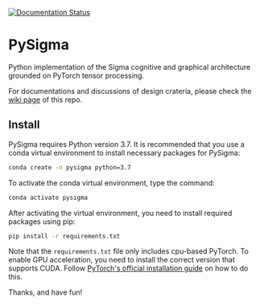 [![Documentation Status](https://readthedocs.org/projects/pysigma/badge/?version=latest)](https://pysigma.readthedocs.io/en/latest/?badge=latest)


# PySigma

Python implementation of the Sigma cognitive and graphical architecture grounded on PyTorch tensor processing.

For documentations and discussions of design crateria, please check the [wiki page](https://bitbucket.org/TownesZhouLCC/pysigma/wiki/Home) of this repo.

## Install

PySigma requires Python version 3.7. It is recommended that you use a conda virtual environment to install necessary packages for PySigma:
```bash
conda create -n pysigma python=3.7
```
To activate the conda virtual environment, type the command:
```bash
conda activate pysigma
```
After activating the virtual environment, you need to install required packages using pip:
```bash
pip install -r requirements.txt
```
Note that the `requirements.txt` file only includes cpu-based PyTorch. To enable GPU acceleration, you need to install the correct version that supports CUDA. Follow [PyTorch's official installation guide](https://pytorch.org/get-started/locally/) on how to do this. 


Thanks, and have fun!  
